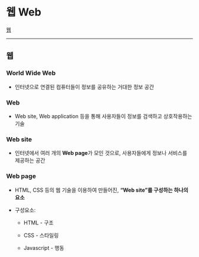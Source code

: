 # 웹 Web

[웹](#웹)   

---

## 웹
### World Wide Web
- 인터넷으로 연결된 컴퓨터들이 정보를 공유하는 거대한 정보 공간

### Web
- Web site, Web application 등을 통해 사용자들이 정보를 검색하고 상호작용하는 기술

### Web site
- 인터넷에서 여러 개의 **Web page**가 모인 것으로, 사용자들에게 정보나 서비스를 제공하는 공간

### Web page
- HTML, CSS 등의 웹 기술을 이용하여 만들어진, **“Web site”를 구성하는 하나의 요소**

- 구성요소:
    - HTML - 구조
    
    - CSS - 스타일링
    
    - Javascript - 행동